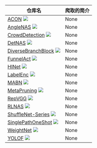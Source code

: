 | 仓库名 | 爬取的简介 |
|-------|-----------|
| [ACON](https://github.com/megvii-model/ACON) <a href='https://github.com/megvii-model/ACON'><img src='https://img.shields.io/github/stars/megvii-model/ACON?style=social' /></a> | None |
| [AngleNAS](https://github.com/megvii-model/AngleNAS) <a href='https://github.com/megvii-model/AngleNAS'><img src='https://img.shields.io/github/stars/megvii-model/AngleNAS?style=social' /></a> | None |
| [CrowdDetection](https://github.com/megvii-model/CrowdDetection) <a href='https://github.com/megvii-model/CrowdDetection'><img src='https://img.shields.io/github/stars/megvii-model/CrowdDetection?style=social' /></a> | None |
| [DetNAS](https://github.com/megvii-model/DetNAS) <a href='https://github.com/megvii-model/DetNAS'><img src='https://img.shields.io/github/stars/megvii-model/DetNAS?style=social' /></a> | None |
| [DiverseBranchBlock](https://github.com/megvii-model/DiverseBranchBlock) <a href='https://github.com/megvii-model/DiverseBranchBlock'><img src='https://img.shields.io/github/stars/megvii-model/DiverseBranchBlock?style=social' /></a> | None |
| [FunnelAct](https://github.com/megvii-model/FunnelAct) <a href='https://github.com/megvii-model/FunnelAct'><img src='https://img.shields.io/github/stars/megvii-model/FunnelAct?style=social' /></a> | None |
| [HINet](https://github.com/megvii-model/HINet) <a href='https://github.com/megvii-model/HINet'><img src='https://img.shields.io/github/stars/megvii-model/HINet?style=social' /></a> | None |
| [LabelEnc](https://github.com/megvii-model/LabelEnc) <a href='https://github.com/megvii-model/LabelEnc'><img src='https://img.shields.io/github/stars/megvii-model/LabelEnc?style=social' /></a> | None |
| [MABN](https://github.com/megvii-model/MABN) <a href='https://github.com/megvii-model/MABN'><img src='https://img.shields.io/github/stars/megvii-model/MABN?style=social' /></a> | None |
| [MetaPruning](https://github.com/megvii-model/MetaPruning) <a href='https://github.com/megvii-model/MetaPruning'><img src='https://img.shields.io/github/stars/megvii-model/MetaPruning?style=social' /></a> | None |
| [RepVGG](https://github.com/megvii-model/RepVGG) <a href='https://github.com/megvii-model/RepVGG'><img src='https://img.shields.io/github/stars/megvii-model/RepVGG?style=social' /></a> | None |
| [RLNAS](https://github.com/megvii-model/RLNAS) <a href='https://github.com/megvii-model/RLNAS'><img src='https://img.shields.io/github/stars/megvii-model/RLNAS?style=social' /></a> | None |
| [ShuffleNet-Series](https://github.com/megvii-model/ShuffleNet-Series) <a href='https://github.com/megvii-model/ShuffleNet-Series'><img src='https://img.shields.io/github/stars/megvii-model/ShuffleNet-Series?style=social' /></a> | None |
| [SinglePathOneShot](https://github.com/megvii-model/SinglePathOneShot) <a href='https://github.com/megvii-model/SinglePathOneShot'><img src='https://img.shields.io/github/stars/megvii-model/SinglePathOneShot?style=social' /></a> | None |
| [WeightNet](https://github.com/megvii-model/WeightNet) <a href='https://github.com/megvii-model/WeightNet'><img src='https://img.shields.io/github/stars/megvii-model/WeightNet?style=social' /></a> | None |
| [YOLOF](https://github.com/megvii-model/YOLOF) <a href='https://github.com/megvii-model/YOLOF'><img src='https://img.shields.io/github/stars/megvii-model/YOLOF?style=social' /></a> | None |
